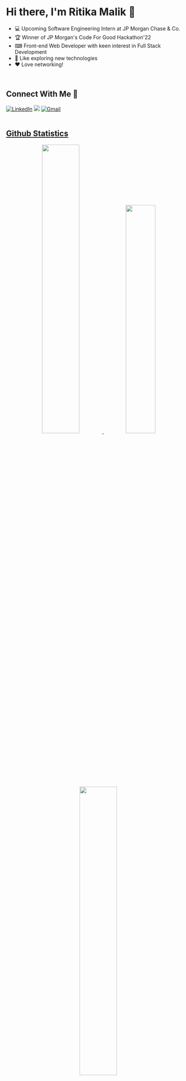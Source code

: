 # Hi there, I'm Ritika Malik 👋
* 💻 Upcoming Software Engineering Intern at JP Morgan Chase & Co.
* 🏆 Winner of JP Morgan's Code For Good Hackathon'22
* ⌨ Front-end Web Developer with keen interest in Full Stack Development
* 💫 Like exploring new technologies
* ❤  Love networking!

<br>

## Connect With Me 🌟
<div>
<a  href="https://www.linkedin.com/in/ritika-malik-must/" target="_blank"><img alt="LinkedIn" src="https://img.shields.io/badge/linkedin%20-%230077B5.svg?&style=for-the-badge&logo=linkedin&logoColor=white" /></a>
<a href="https://twitter.com/ritikatwts" target="_blank"><img src="https://img.shields.io/badge/twitter-%2300acee.svg?&style=for-the-badge&logo=twitter&logoColor=white&alt=twitter" /></a>
<a href="mailto:ritikamalik100102@gmail.com"><img  alt="Gmail" src="https://img.shields.io/badge/Gmail-D14836?style=for-the-badge&logo=gmail&logoColor=white" /><a href="https://www.facebook.com/rohan.kulkarni.2520/" target="_blank">
</div>

<br>

## Github Statistics
<div align="center" >
<img width="45%" src="https://github-readme-stats.vercel.app/api?username=ritika728&show_icons=true"> <img width="40%" src="https://github-readme-stats.vercel.app/api/top-langs/?username=ritika728&layout=compact">
</div> 
<div align="center">
<img width="45%" src="https://github-readme-streak-stats.herokuapp.com/?user=ritika728&)"></div>
<br>


### Check out my [Portfolio](https://main--fluffy-cupcake-f1a396.netlify.app/) 🤩


